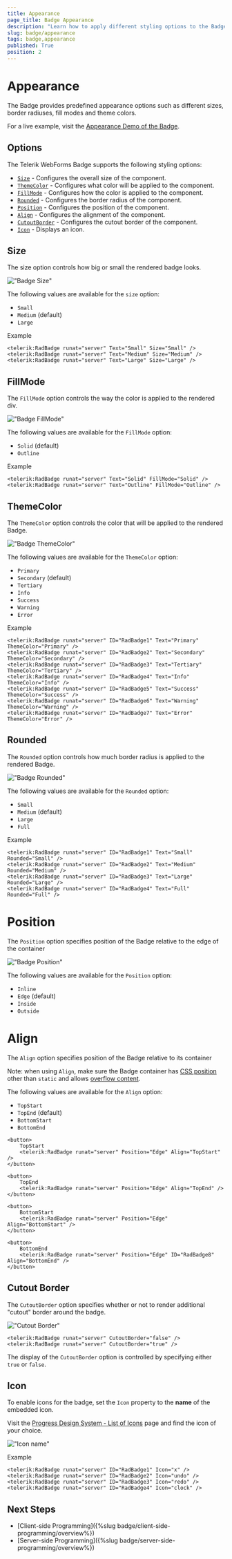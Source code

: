 ```yaml
---
title: Appearance
page_title: Badge Appearance
description: "Learn how to apply different styling options to the Badge control."
slug: badge/appearance
tags: badge,appearance
published: True
position: 2
---
```


# Appearance

The Badge provides predefined appearance options such as different sizes, border radiuses, fill modes and theme colors.

For a live example, visit the [Appearance Demo of the Badge](https://demos.telerik.com/aspnet-ajax/badge/appearance/defaultcs.aspx).

## Options

The Telerik WebForms Badge supports the following styling options:

- [`Size`](#size) - Configures the overall size of the component.
- [`ThemeColor`](#themecolor) - Configures what color will be applied to the component.
- [`FillMode`](#fillmode) - Configures how the color is applied to the component.
- [`Rounded`](#rounded) - Configures the border radius of the component.
- [`Position`](#position) - Configures the position of the component.
- [`Align`](#align) - Configures the alignment  of the component.
- [`CutoutBorder`](#cutout-border) - Configures the cutout border of the component.
- [`Icon`](#icon) - Displays an icon.

## Size

The size option controls how big or small the rendered badge looks.

!["Badge Size"](images/badge-size.png "Badge Size")

The following values are available for the `size` option:

- `Small`
- `Medium` (default)
- `Large`

Example

````ASP.NET
<telerik:RadBadge runat="server" Text="Small" Size="Small" />
<telerik:RadBadge runat="server" Text="Medium" Size="Medium" />
<telerik:RadBadge runat="server" Text="Large" Size="Large" />
````

## FillMode

The `FillMode` option controls the way the color is applied to the rendered div.

!["Badge FillMode"](images/badge-fiilmode.png "Badge FillMode")

The following values are available for the `FillMode` option:

- `Solid` (default)
- `Outline`

Example

````ASP.NET
<telerik:RadBadge runat="server" Text="Solid" FillMode="Solid" />
<telerik:RadBadge runat="server" Text="Outline" FillMode="Outline" />
````

## ThemeColor

The `ThemeColor` option controls the color that will be applied to the rendered Badge.

!["Badge ThemeColor"](images/badge-theme-colors.png "Badge ThemeColor")

The following values are available for the `ThemeColor` option:

- `Primary`
- `Secondary` (default)
- `Tertiary`
- `Info`
- `Success`
- `Warning`
- `Error`

Example

````ASP.NET
<telerik:RadBadge runat="server" ID="RadBadge1" Text="Primary" ThemeColor="Primary" />
<telerik:RadBadge runat="server" ID="RadBadge2" Text="Secondary" ThemeColor="Secondary" />
<telerik:RadBadge runat="server" ID="RadBadge3" Text="Tertiary" ThemeColor="Tertiary" />
<telerik:RadBadge runat="server" ID="RadBadge4" Text="Info" ThemeColor="Info" />
<telerik:RadBadge runat="server" ID="RadBadge5" Text="Success" ThemeColor="Success" />
<telerik:RadBadge runat="server" ID="RadBadge6" Text="Warning" ThemeColor="Warning" />
<telerik:RadBadge runat="server" ID="RadBadge7" Text="Error" ThemeColor="Error" />
````

## Rounded

The `Rounded` option controls how much border radius is applied to the rendered Badge.

!["Badge Rounded"](images/badge-rounded.png "Badge Rounded")

The following values are available for the `Rounded` option:

- `Small`
- `Medium` (default)
- `Large`
- `Full`

Example

````ASP.NET
<telerik:RadBadge runat="server" ID="RadBadge1" Text="Small" Rounded="Small" />
<telerik:RadBadge runat="server" ID="RadBadge2" Text="Medium" Rounded="Medium" />
<telerik:RadBadge runat="server" ID="RadBadge3" Text="Large" Rounded="Large" />
<telerik:RadBadge runat="server" ID="RadBadge4" Text="Full" Rounded="Full" />
````

# Position 

The `Position` option specifies position of the Badge relative to the edge of the container

!["Badge Position"](images/badge-position.png "Badge Positon")

The following values are available for the `Position` option:

- `Inline`
- `Edge` (default)
- `Inside`
- `Outside`

# Align 

The `Align` option specifies position of the Badge relative to its container

Note: when using `Align`, make sure the Badge container has [CSS position](https://developer.mozilla.org/en-US/docs/Web/CSS/position) other than `static` and allows [overflow content](https://developer.mozilla.org/en-US/docs/Web/CSS/overflow).

The following values are available for the `Align` option:

- `TopStart`
- `TopEnd` (default)
- `BottomStart`
- `BottomEnd`

````ASP.NET
<button>
    TopStart
    <telerik:RadBadge runat="server" Position="Edge" Align="TopStart" />
</button>

<button>
    TopEnd
    <telerik:RadBadge runat="server" Position="Edge" Align="TopEnd" />
</button>

<button>
    BottomStart
    <telerik:RadBadge runat="server" Position="Edge" Align="BottomStart" />
</button>

<button>
    BottomEnd
    <telerik:RadBadge runat="server" Position="Edge" ID="RadBadge8" Align="BottomEnd" />
</button>
````

## Cutout Border

The `CutoutBorder` option specifies whether or not to render additional "cutout" border around the badge.

!["Cutout Border"](images/badge-cutout-border.png "Cutout Border")

````ASP.NET
<telerik:RadBadge runat="server" CutoutBorder="false" />
<telerik:RadBadge runat="server" CutoutBorder="true" />
````

The display of the `CutoutBorder` option is controlled by specifying either `true` or `false`. 

## Icon

To enable icons for the badge, set the `Icon` property to the **name** of the embedded icon. 

Visit the [Progress Design System - List of Icons](https://docs.telerik.com/kendo-ui/styles-and-layout/sass-themes/font-icons#list-of-font-icons) page and find the icon of your choice.

!["Icon name"](images/badge-icons.png "Icon name")

Example

````ASP.NET
<telerik:RadBadge runat="server" ID="RadBadge1" Icon="x" />
<telerik:RadBadge runat="server" ID="RadBadge2" Icon="undo" />
<telerik:RadBadge runat="server" ID="RadBadge3" Icon="redo" />
<telerik:RadBadge runat="server" ID="RadBadge4" Icon="clock" />
````

## Next Steps

- [Client-side Programming]({%slug badge/client-side-programming/overview%})
- [Server-side Programming]({%slug badge/server-side-programming/overview%})
